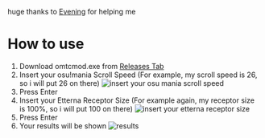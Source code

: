 huge thanks to [Evening](https://github.com/Eve-ning) for helping me

# How to use
1. Download omtcmod.exe from [Releases Tab](https://github.com/Nqinn/om-to-cmod/releases)
2. Insert your osu!mania Scroll Speed (For example, my scroll speed is 26, so i will put 26 on there)
![insert your osu mania scroll speed](https://i.imgur.com/Aa0f6zg.png)
3. Press Enter
4. Insert your Etterna Receptor Size (For example again, my receptor size is 100%, so i will put 100 on there)
![insert your etterna receptor size](https://i.imgur.com/lHQDJpQ.png)
5. Press Enter
6. Your results will be shown
![results](https://i.imgur.com/jCmX995.png)

